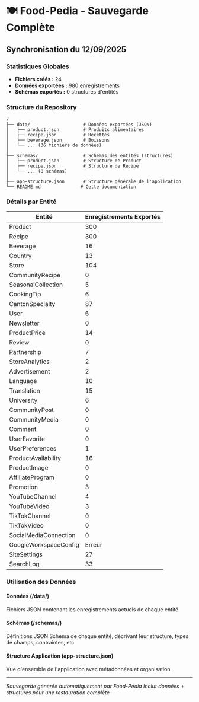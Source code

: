 # 🍽️ Food-Pedia - Sauvegarde Complète

## Synchronisation du 12/09/2025

### Statistiques Globales
- **Fichiers créés :** 24
- **Données exportées :** 980 enregistrements
- **Schémas exportés :** 0 structures d'entités

### Structure du Repository
```
/
├── data/                    # Données exportées (JSON)
│   ├── product.json         # Produits alimentaires
│   ├── recipe.json          # Recettes
│   ├── beverage.json        # Boissons
│   └── ... (36 fichiers de données)
│
├── schemas/                 # Schémas des entités (structures)
│   ├── product.json         # Structure de Product
│   ├── recipe.json          # Structure de Recipe
│   └── ... (0 schémas)
│
├── app-structure.json       # Structure générale de l'application
└── README.md               # Cette documentation
```

### Détails par Entité
| Entité | Enregistrements Exportés |
|---|---|
| Product | 300 |
| Recipe | 300 |
| Beverage | 16 |
| Country | 13 |
| Store | 104 |
| CommunityRecipe | 0 |
| SeasonalCollection | 5 |
| CookingTip | 6 |
| CantonSpecialty | 87 |
| User | 6 |
| Newsletter | 0 |
| ProductPrice | 14 |
| Review | 0 |
| Partnership | 7 |
| StoreAnalytics | 2 |
| Advertisement | 2 |
| Language | 10 |
| Translation | 15 |
| University | 6 |
| CommunityPost | 0 |
| CommunityMedia | 0 |
| Comment | 0 |
| UserFavorite | 0 |
| UserPreferences | 1 |
| ProductAvailability | 16 |
| ProductImage | 0 |
| AffiliateProgram | 0 |
| Promotion | 3 |
| YouTubeChannel | 4 |
| YouTubeVideo | 3 |
| TikTokChannel | 0 |
| TikTokVideo | 0 |
| SocialMediaConnection | 0 |
| GoogleWorkspaceConfig | Erreur |
| SiteSettings | 27 |
| SearchLog | 33 |


### Utilisation des Données

#### **Données** (/data/)
Fichiers JSON contenant les enregistrements actuels de chaque entité.

#### **Schémas** (/schemas/)
Définitions JSON Schema de chaque entité, décrivant leur structure, types de champs, contraintes, etc.

#### **Structure Application** (app-structure.json)
Vue d'ensemble de l'application avec métadonnées et organisation.

---
*Sauvegarde générée automatiquement par Food-Pedia*
*Inclut données + structures pour une restauration complète*